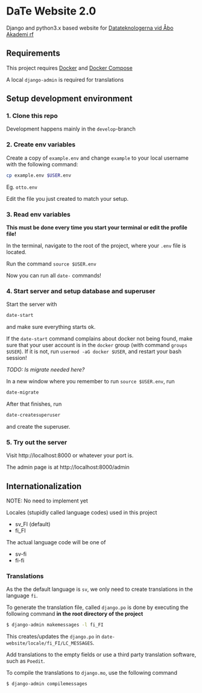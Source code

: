 # DaTe Website 2.0

Django and python3.x based website for [Datateknologerna vid Åbo Akademi rf](https://date.abo.fi)

## Requirements

This project requires [Docker](https://www.docker.com) and [Docker Compose](https://docs.docker.com/compose/)

A local `django-admin` is required for translations

## Setup development environment

### 1. Clone this repo

Development happens mainly in the `develop`-branch

### 2. Create env variables

Create a copy of `example.env` and change `example` to your local username with the following command:

```bash
cp example.env $USER.env
```

Eg. `otto.env`

Edit the file you just created to match your setup.

### 3. Read env variables

**This must be done every time you start your terminal or edit the profile file!**

In the terminal, navigate to the root of the project, where your `.env` file is located.

Run the command `source $USER.env`

Now you can run all `date-` commands!

### 4. Start server and setup database and superuser

Start the server with 

```bash
date-start
```

and make sure everything starts ok.

If the `date-start` command complains about docker not being found, make sure that your user account is in the `docker` group (with command `groups $USER`). If it is not, run `usermod -aG docker $USER`, and restart your bash session!

*TODO: Is migrate needed here?*

In a new window where you remember to run `source $USER.env`, run

```bash
date-migrate
```

After that finishes, run

```bash
date-createsuperuser
```

and create the superuser.

### 5. Try out the server

Visit http://localhost:8000 or whatever your port is.

The admin page is at http://localhost:8000/admin

## Internationalization

NOTE: No need to implement yet

Locales (stupidly called language codes) used in this project

- sv_FI (default)
- fi_FI

The actual language code will be one of

- sv-fi
- fi-fi

### Translations

As the the default language is `sv`, 
we only need to create translations in the language `fi`.

To generate the translation file, called `django.po`
is done by executing the following command **in the root directory of the project**

```bash
$ django-admin makemessages -l fi_FI
```

This creates/updates the `django.po` 
in `date-website/locale/fi_FI/LC_MESSAGES`.

Add translations to the empty fields or use a third party translation software,
such as `Poedit`.

To compile the translations to `django.mo`, use the following command

```bash
$ django-admin compilemessages
```

